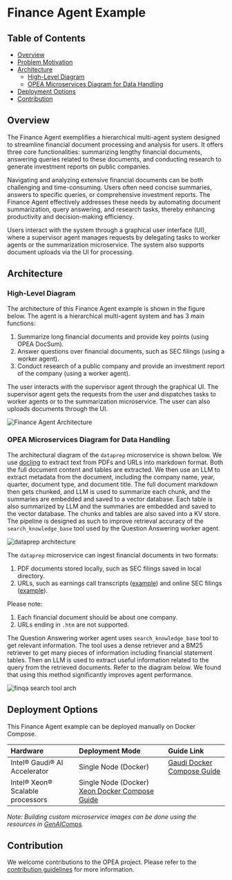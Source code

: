 # Finance Agent Example

## Table of Contents

- [Overview](#overview)
- [Problem Motivation](#problem-motivation)
- [Architecture](#architecture)
  - [High-Level Diagram](#high-level-diagram)
  - [OPEA Microservices Diagram for Data Handling](#opea-microservices-diagram-for-data-handling)
- [Deployment Options](#deployment-options)
- [Contribution](#contribution)

## Overview

The Finance Agent exemplifies a hierarchical multi-agent system designed to streamline financial document processing and analysis for users. It offers three core functionalities: summarizing lengthy financial documents, answering queries related to these documents, and conducting research to generate investment reports on public companies.

Navigating and analyzing extensive financial documents can be both challenging and time-consuming. Users often need concise summaries, answers to specific queries, or comprehensive investment reports. The Finance Agent effectively addresses these needs by automating document summarization, query answering, and research tasks, thereby enhancing productivity and decision-making efficiency.

Users interact with the system through a graphical user interface (UI), where a supervisor agent manages requests by delegating tasks to worker agents or the summarization microservice. The system also supports document uploads via the UI for processing.

## Architecture

### High-Level Diagram

The architecture of this Finance Agent example is shown in the figure below. The agent is a hierarchical multi-agent system and has 3 main functions:

1. Summarize long financial documents and provide key points (using OPEA DocSum).
2. Answer questions over financial documents, such as SEC filings (using a worker agent).
3. Conduct research of a public company and provide an investment report of the company (using a worker agent).

The user interacts with the supervisor agent through the graphical UI. The supervisor agent gets the requests from the user and dispatches tasks to worker agents or to the summarization microservice. The user can also uploads documents through the UI.

![Finance Agent Architecture](assets/finance_agent_arch.png)

### OPEA Microservices Diagram for Data Handling

The architectural diagram of the `dataprep` microservice is shown below. We use [docling](https://github.com/docling-project/docling) to extract text from PDFs and URLs into markdown format. Both the full document content and tables are extracted. We then use an LLM to extract metadata from the document, including the company name, year, quarter, document type, and document title. The full document markdown then gets chunked, and LLM is used to summarize each chunk, and the summaries are embedded and saved to a vector database. Each table is also summarized by LLM and the summaries are embedded and saved to the vector database. The chunks and tables are also saved into a KV store. The pipeline is designed as such to improve retrieval accuracy of the `search_knowledge_base` tool used by the Question Answering worker agent.

![dataprep architecture](assets/fin_agent_dataprep.png)

The `dataprep` microservice can ingest financial documents in two formats:

1. PDF documents stored locally, such as SEC filings saved in local directory.
2. URLs, such as earnings call transcripts ([example](https://www.fool.com/earnings/call-transcripts/2025/03/06/costco-wholesale-cost-q2-2025-earnings-call-transc/)) and online SEC filings ([example](https://investors.3m.com/financials/sec-filings/content/0000066740-25-000006/0000066740-25-000006.pdf)).

Please note:

1. Each financial document should be about one company.
2. URLs ending in `.htm` are not supported.

The Question Answering worker agent uses `search_knowledge_base` tool to get relevant information. The tool uses a dense retriever and a BM25 retriever to get many pieces of information including financial statement tables. Then an LLM is used to extract useful information related to the query from the retrieved documents. Refer to the diagram below. We found that using this method significantly improves agent performance.

![finqa search tool arch](assets/finqa_tool.png)

## Deployment Options

This Finance Agent example can be deployed manually on Docker Compose.

| Hardware                       | Deployment Mode      | Guide Link                                                               |
| :----------------------------- | :------------------- | :----------------------------------------------------------------------- |
| Intel® Gaudi® AI Accelerator | Single Node (Docker) | [Gaudi Docker Compose Guide](./docker_compose/intel/hpu/gaudi/README.md) |
| Intel® Xeon® Scalable processors | Single Node (Docker) [Xeon Docker Compose Guide](./docker_compose/intel/cpu/xeon/README.md) |

_Note: Building custom microservice images can be done using the resources in [GenAIComps](https://github.com/opea-project/GenAIComps)._

## Contribution

We welcome contributions to the OPEA project. Please refer to the [contribution guidelines](https://github.com/opea-project/docs/blob/main/community/CONTRIBUTING.md) for more information.
